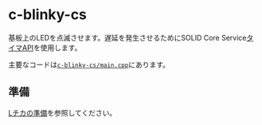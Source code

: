 # c-blinky-cs

基板上のLEDを点滅させます。遅延を発生させるためにSOLID Core Service[タイマAPI][1]を使用します。

主要なコードは[`c-blinky-cs/main.cpp`](./c-blinky-cs/main.cpp)にあります。

## 準備

[Lチカの準備](../doc/blinky-prepare.md)を参照してください。

[1]: http://solid.kmckk.com/doc/skit/current/os/cs/timer.html
